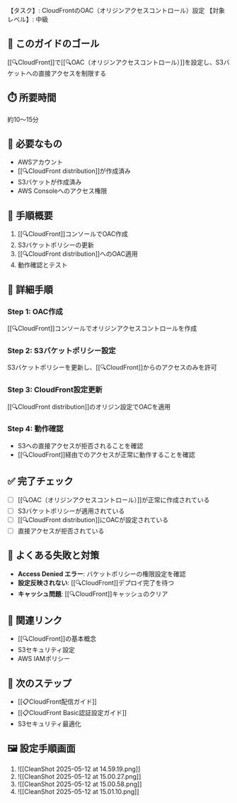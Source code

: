 【タスク】: CloudFrontのOAC（オリジンアクセスコントロール）設定
【対象レベル】: 中級

## 🎯 このガイドのゴール
[[🔍CloudFront]]で[[🔍OAC（オリジンアクセスコントロール）]]を設定し、S3バケットへの直接アクセスを制限する

## ⏱️ 所要時間
約10〜15分

## 🧰 必要なもの
- AWSアカウント
- [[🔍CloudFront distribution]]が作成済み
- S3バケットが作成済み
- AWS Consoleへのアクセス権限

## 📝 手順概要
1. [[🔍CloudFront]]コンソールでOAC作成
2. S3バケットポリシーの更新
3. [[🔍CloudFront distribution]]へのOAC適用
4. 動作確認とテスト

## 🔧 詳細手順

### Step 1: OAC作成
[[🔍CloudFront]]コンソールでオリジンアクセスコントロールを作成

### Step 2: S3バケットポリシー設定
S3バケットポリシーを更新し、[[🔍CloudFront]]からのアクセスのみを許可

### Step 3: CloudFront設定更新
[[🔍CloudFront distribution]]のオリジン設定でOACを適用

### Step 4: 動作確認
- S3への直接アクセスが拒否されることを確認
- [[🔍CloudFront]]経由でのアクセスが正常に動作することを確認

## ✅ 完了チェック
- [ ] [[🔍OAC（オリジンアクセスコントロール）]]が正常に作成されている
- [ ] S3バケットポリシーが適用されている
- [ ] [[🔍CloudFront distribution]]にOACが設定されている
- [ ] 直接アクセスが拒否されている

## 🚨 よくある失敗と対策
- **Access Denied エラー**: バケットポリシーの権限設定を確認
- **設定反映されない**: [[🔍CloudFront]]デプロイ完了を待つ
- **キャッシュ問題**: [[🔍CloudFront]]キャッシュのクリア

## 🔄 関連リンク
- [[🔍CloudFront]]の基本概念
- S3セキュリティ設定
- AWS IAMポリシー

## 🚀 次のステップ
- [[📋CloudFront配信ガイド]]
- [[📋CloudFront Basic認証設定ガイド]]
- S3セキュリティ最適化

## 🖼️ 設定手順画面
1. ![[CleanShot 2025-05-12 at 14.59.19.png]]
2. ![[CleanShot 2025-05-12 at 15.00.27.png]]
3. ![[CleanShot 2025-05-12 at 15.00.58.png]]
4. ![[CleanShot 2025-05-12 at 15.01.10.png]]
